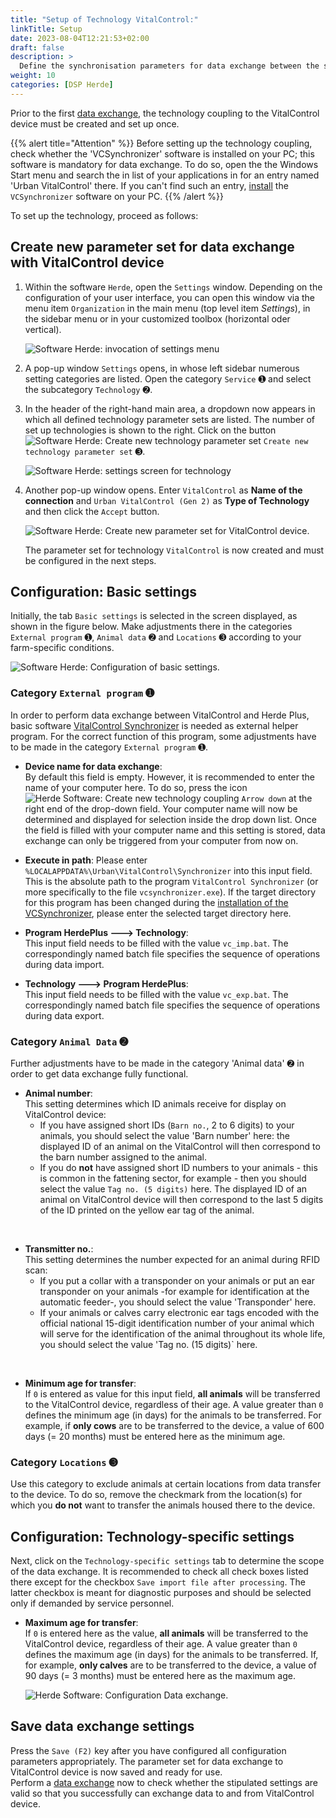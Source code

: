 ```yaml
---
title: "Setup of Technology VitalControl:"
linkTitle: Setup
date: 2023-08-04T12:21:53+02:00
draft: false
description: >
  Define the synchronisation parameters for data exchange between the software *Herde* and the VitalControl device.
weight: 10
categories: [DSP Herde]
---
```

Prior to the first [data exchange](../data-exchange/), the technology coupling to the VitalControl device must be created and set up once.

{{% alert title="Attention" %}}
Before setting up the technology coupling, check whether the 'VCSynchronizer' software is installed on your PC; this software is mandatory for data exchange.  To do so, open the the Windows Start menu and search the in list of your applications in for an entry named 'Urban VitalControl' there. If you can't find such an entry, [install](../../vcsynchronizer/installation/) the `VCSynchronizer` software on your PC.
{{% /alert %}}

To set up the technology, proceed as follows:

## Create new parameter set for data exchange with VitalControl device

1. Within the software `Herde`, open the `Settings` window. Depending on the configuration of your user interface, you can open this window via the menu item `Organization` in the main menu (top level item _Settings_), in the sidebar menu or in your customized toolbox (horizontal oder vertical).

   ![Software Herde: invocation of settings menu](../screenshots/settings.png "Herde: invoke Settings")

1. A pop-up window `Settings` opens, in whose left sidebar numerous setting categories are listed. Open the category `Service` ➊ and select the subcategory `Technology` ➋.

1. In the header of the right-hand main area, a dropdown now appears in which all defined technology parameter sets are listed. The number of set up technologies is shown to the right. Click on the button ![Software Herde: Create new technology parameter set](/icons/new.png "Herde: Create Technology Coupling") `Create new technology parameter set` ➌.

   ![Software Herde: settings screen for technology](../screenshots/settings-technology.png "Herde: Settings for Technology")

1. Another pop-up window opens. Enter `VitalControl` as **Name of the connection** and `Urban VitalControl (Gen 2)` as **Type of Technology** and then click the `Accept` button.

   ![Software Herde: Create new parameter set for VitalControl device](../screenshots/new-technology.png "Create new technology: VitalControl").

   The parameter set for technology `VitalControl` is now created and must be configured in the next steps.

## Configuration: Basic settings

Initially, the tab `Basic settings` is selected in the screen displayed, as shown in the figure below. Make adjustments there in the categories `External program` ➊, `Animal data` ➋ and `Locations` ➌ according to your farm-specific conditions.

   ![Software Herde: Configuration of basic settings](../screenshots/basic-settings.png "Technology VitalControl: Basic settings").
   
### Category `External program` ➊

In order to perform data exchange between VitalControl and Herde Plus, basic software [VitalControl Synchronizer](../../vcsynchronizer) is needed as external helper program. For the correct function of this program, some adjustments have to be made in the category `External program` ➊.

- **Device name for data exchange**:  
  By default this field is empty. However, it is recommended to enter the name of your computer here. To do so, press the icon ![Herde Software: Create new technology coupling](/icons/arrow-down.png "Herde: Create technology coupling") `Arrow down` at the right end of the drop-down field. Your computer name will now be determined and displayed for selection inside the drop down list. Once the field is filled with your computer name and this setting is stored, data exchange can only be triggered from your computer from now on.

- **Execute in path**:
  Please enter `%LOCALAPPDATA%\Urban\VitalControl\Synchronizer` into this input field. This is the absolute path to the program `VitalControl Synchronizer` (or more specifically to the file `vcsynchronizer.exe`). If the target directory for this program has been changed during the [installation of the VCSynchronizer](../../vcsynchronizer/installation), please enter the selected target directory here.

- **Program HerdePlus 🡒 Technology**:  
  This input field needs to be filled with the value `vc_imp.bat`. The correspondingly named batch file specifies the sequence of operations during data import.

- **Technology 🡒  Program HerdePlus**:  
  This input field needs to be filled with the value `vc_exp.bat`. The correspondingly named batch file specifies the sequence of operations during data export.

### Category `Animal Data` ➋

Further adjustments have to be made in the category 'Animal data' ➋ in order to get data exchange fully functional.

- **Animal number**:  
  This setting determines which ID animals receive for display on VitalControl device:
  - If you have assigned short IDs (`Barn no.`, 2 to 6 digits) to your animals, you should select the value 'Barn number' here: the displayed ID of an animal on the VitalControl will then correspond to the barn number assigned to the animal.
  - If you do **not** have assigned short ID numbers to your animals - this is common in the fattening sector, for example - then you should select the value `Tag no. (5 digits)` here. The displayed ID of an animal on VitalControl device will then correspond to the last 5 digits of the ID printed on the yellow ear tag of the animal.
  
<br>

- **Transmitter no.**:  
  This setting determines the number expected for an animal during RFID scan:  
  - If you put a collar with a transponder on your animals or put an ear transponder on your animals -for example for identification at the automatic feeder-, you should select the value 'Transponder' here.
  - If your animals or calves carry electronic ear tags encoded with the official national 15-digit identification number of your animal which will serve for the identification of the animal throughout its whole life, you should select the value 'Tag no. (15 digits)` here.

<br>

- **Minimum age for transfer**:  
  If `0` is entered as value for this input field, **all animals** will be transferred to the VitalControl device, regardless of their age. A value greater than `0` defines the minimum age (in days) for the animals to be transferred. For example, if **only cows** are to be transferred to the device, a value of 600 days (= 20 months) must be entered here as the minimum age.

### Category `Locations` ➌

Use this category to exclude animals at certain locations from data transfer to the device. To do so, remove the checkmark from the location(s) for which you **do not** want to transfer the animals housed there to the device.

## Configuration: Technology-specific settings

Next, click on the `Technology-specific settings` tab to determine the scope of the data exchange. It is recommended to check all check boxes listed there except for the checkbox `Save import file after processing`. The latter checkbox is meant for diagnostic purposes and should be selected only if demanded by service personnel.

- **Maximum age for transfer**:  
  If `0` is entered here as the value, **all animals** will be transferred to the VitalControl device, regardless of their age. A value greater than `0` defines the maximum age (in days) for the animals to be transferred. If, for example, **only calves** are to be transferred to the device, a value of 90 days (= 3 months) must be entered here as the maximum age.

   ![Herde Software: Configuration Data exchange](../screenshots/technology-specific-settings.png "Data exchange: specific settings").

## Save data exchange settings

Press the `Save (F2)` key after you have configured all configuration parameters appropriately. The parameter set for data exchange to VitalControl device is now saved and ready for use.  
Perform a [data exchange](../data-exchange/) now to check whether the stipulated settings are valid so that you successfully can exchange data to and from VitalControl device.
